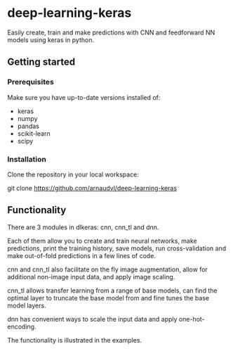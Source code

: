 # deep-learning-keras
Easily create, train and make predictions with CNN and feedforward NN models using keras in python.

## Getting started

### Prerequisites

Make sure you have up-to-date versions installed of:

  - keras
  - numpy
  - pandas
  - scikit-learn
  - scipy

### Installation

Clone the repository in your local workspace:

git clone https://github.com/arnaudvl/deep-learning-keras

## Functionality

There are 3 modules in dlkeras: cnn, cnn_tl and dnn.

Each of them allow you to create and train neural networks, make predictions,
print the training history, save models, run cross-validation and make out-of-fold predictions in a few lines of code.

cnn and cnn_tl also facilitate on the fly image augmentation, allow for additional non-image input data, and apply image scaling.

cnn_tl allows transfer learning from a range of base models, can find the optimal layer to truncate the base model from and fine tunes the base model layers.

dnn has convenient ways to scale the input data and apply one-hot-encoding.

The functionality is illustrated in the examples.
